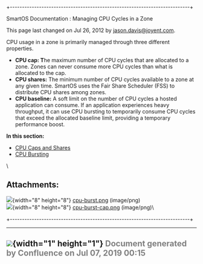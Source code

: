 +--------------------------------------------------------------------------+
<div class="pageheader">

<span class="pagetitle"> SmartOS Documentation : Managing CPU Cycles in
a Zone </span>

</div>

<div class="pagesubheading">

This page last changed on Jul 26, 2012 by
<font color="#0050B2">jason.davis@joyent.com</font>.

</div>

CPU usage in a zone is primarily managed through three different
properties.

- **CPU cap: T**he maximum number of CPU cycles that are allocated to
    a zone. Zones can never consume more CPU cycles than what is
    allocated to the cap.
- **CPU shares:** The minimum number of CPU cycles available to a zone
    at any given time. SmartOS uses the Fair Share Scheduler (FSS) to
    distribute CPU shares among zones.
- **CPU baseline:** A soft limit on the number of CPU cycles a hosted
    application can consume. If an application experiences heavy
    throughput, it can use CPU bursting to temporarily consume CPU
    cycles that exceed the allocated baseline limit, providing a
    temporary performance boost.

**In this section:**

- [CPU Caps and
    Shares](CPU%20Caps%20and%20Shares.html "CPU Caps and Shares")
- [CPU Bursting](CPU%20Bursting.html "CPU Bursting")

\
<div class="tabletitle">


Attachments:
------------

</a>

</div>

<div class="greybox" align="left">

![](images/icons/bullet_blue.gif){width="8" height="8"}
[cpu-burst.png](attachments/756108/1146955.png) (image/png)\
![](images/icons/bullet_blue.gif){width="8" height="8"}
[cpu-burst-cap.png](attachments/756108/1146956.png) (image/png)\

</div>
+--------------------------------------------------------------------------+

  ----------------------------------------------------------------------------------
  ![](images/border/spacer.gif){width="1" height="1"}
  <font color="grey">Document generated by Confluence on Jul 07, 2019 00:15</font>
  ----------------------------------------------------------------------------------


